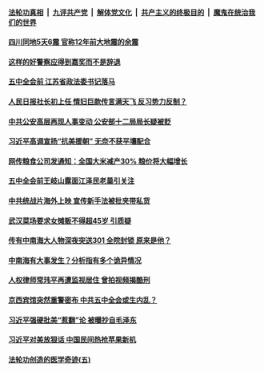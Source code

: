

####  [法轮功真相](../../../../basic/blob/master/README.md?t=10251102) &nbsp;|&nbsp; [九评共产党](../../../../9ping.md/blob/master/README.md?t=10251102) &nbsp;|&nbsp; [解体党文化](../../../../jtdwh.md/blob/master/README.md?t=10251102)  &nbsp;|&nbsp; [共产主义的终极目的](../../../../gczydzjmd.md/blob/master/README.md?t=10251102) &nbsp;|&nbsp; [魔鬼在统治我们的世界](../../../../mgztzwmdsj.md/blob/master/README.md?t=10251102) 

#### [四川同地5天6震 官称12年前大地震的余震](../pages/soh5/435676.md?t=10251102) 
#### [这样的好警察应得到嘉奖而不是辞退](../pages/soh5/435652.md?t=10251102) 
#### [五中全会前 江苏省政法委书记落马](../pages/soh5/435649.md?t=10251102) 
#### [人民日报社长初上任 情妇巨款传言满天飞 反习势力反制？](../pages/soh5/435598.md?t=10251102) 
#### [中共公安高层再现人事变动 公安部十二局局长疑被贬](../pages/soh5/435604.md?t=10251102) 
#### [习近平高调宣扬“抗美援朝” 无奈不获平壤配合](../pages/soh5/435637.md?t=10251102) 
#### [网传粮食公司发通知：全国大米减产30%  粮价将大幅增长](../pages/soh5/435535.md?t=10251102) 
#### [五中全会前王岐山露面江泽民老巢引关注](../pages/soh5/435544.md?t=10251102) 
#### [中共统战片海外上映  宣传新手法被批夹带私货](../pages/soh5/435493.md?t=10251102) 
#### [武汉菜场要求女摊贩不得超45岁 引质疑](../pages/soh5/435454.md?t=10251102) 
#### [传有中南海大人物深夜突送301 全院封锁 原来是他？](../pages/soh5/435463.md?t=10251102) 
#### [中南海有大事发生？分析指有多个诡异情况](../pages/soh5/435442.md?t=10251102) 
#### [人权律师常玮平再遭监视居住 曾拍视频揭酷刑](../pages/soh5/435421.md?t=10251102) 
#### [京西宾馆突然重警密布  中共五中全会或生内乱？](../pages/soh5/435415.md?t=10251102) 
#### [习近平强硬批美“惹翻”论 被曝抄自毛泽东](../pages/soh5/435358.md?t=10251102) 
#### [习近平对美放狠话 中国民间热抢苹果新机](../pages/soh5/435340.md?t=10251102) 
#### [法轮功创造的医学奇迹(五)](../pages/soh5/435214.md?t=10251102) 
